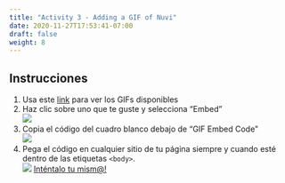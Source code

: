 ```yaml
---
title: "Activity 3 - Adding a GIF of Nuvi"
date: 2020-11-27T17:53:41-07:00
draft: false
weight: 8
---
```


## Instrucciones

1. Usa este [link](https://giphy.com/nuevofoundation) para ver los GIFs disponibles
2. Haz clic sobre uno que te guste y selecciona “Embed” <br>
    <img src="../media/nuevo-.png"/>
3. Copia el código del cuadro blanco debajo de “GIF Embed Code"<br>
    <img src="../media/giphy-embed-instruction.PNG" />
4. Pega el código en cualquier sitio de tu página siempre y cuando esté dentro de las etiquetas <code>&lt;body&gt;</code>.<br> 
    <img src="https://qyauda.dm.files.1drv.com/y4mWCkifMfvdIaCqGW09zaPjD40e01lWkslVcULewSkHTta3krUbVk_9gF0un3CRjC7OZV_kee2RVhYze2QWcTuB9QJdjFCa_ODpEO4tcmELYwxy3cVRtswz3IeVyX6R9CuT9hLlbajdX7y0zm9otMQ2M5Ejq81FSaRAnXdK0KMNAPq_QdzEhOuiuHlKleDGFQdYjtx7nKiayg2HSUuq16n0w?width=419&height=228&cropmode=none" />
<a class="my-2 mx-4 btn btn-info" href="https://codepen.io/Sunny-Dee/pen/moqzmP" target="_blank">Inténtalo tu mism@!</a>